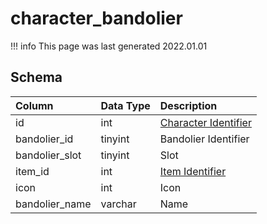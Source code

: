 # character_bandolier

!!! info
	This page was last generated 2022.01.01

## Schema

| Column | Data Type | Description |
| :--- | :--- | :--- |
| id | int | [Character Identifier](character_data.md) |
| bandolier_id | tinyint | Bandolier Identifier |
| bandolier_slot | tinyint | Slot |
| item_id | int | [Item Identifier](../../schema/items/items.md) |
| icon | int | Icon |
| bandolier_name | varchar | Name |

